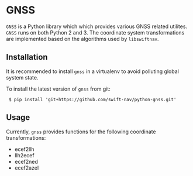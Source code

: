 # GNSS

`GNSS` is a Python library which which provides various GNSS related utilites. `GNSS` runs on both Python 2 and 3. The coordinate system transformations are implemented based on the algorithms used by `libswiftnav`.


## Installation 

It is recommended to install `gnss` in a virtualenv to avoid polluting global system state.

To install the latest version of `gnss` from git:

` $ pip install 'git+https://github.com/swift-nav/python-gnss.git'`


## Usage

Currently, `gnss` provides functions for the following coordinate transformations:
* ecef2llh
* llh2ecef
* ecef2ned
* ecef2azel
